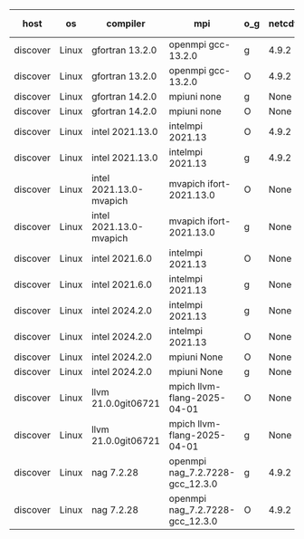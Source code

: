 

| host     | os       | compiler                              | mpi                      | o_g        | netcdf        | build       | u_pass          | u_fail          | s_pass            | s_fail            | e_pass             | e_fail             | nuopc_pass       | nuopc_fail       | artifacts link          |
|----------|----------|---------------------------------------|--------------------------|------------|---------------|-------------|-----------------|-----------------|-------------------|-------------------|--------------------|--------------------|------------------|------------------|-------------------------|
| discover | Linux | gfortran 13.2.0 | openmpi gcc-13.2.0  | g | 4.9.2  | PASS | 14229 | 0 | 51 | 0 | 80 | 0 | 57 | 0 | <a href="https://github.com/esmf-org/esmf-test-artifacts/tree/2794131d12f06dc579aee581c83a75cfd5a38424/develop/gfortran/13.2.0/g/openmpi/gcc-13.2.0" target="_blank">2794131</a> | 
| discover | Linux | gfortran 13.2.0 | openmpi gcc-13.2.0  | O | 4.9.2  | PASS | 14229 | 0 | 51 | 0 | 80 | 0 | 57 | 0 | <a href="https://github.com/esmf-org/esmf-test-artifacts/tree/4336069f77cfb828667946f22bebacade151659f/develop/gfortran/13.2.0/O/openmpi/gcc-13.2.0" target="_blank">4336069</a> | 
| discover | Linux | gfortran 14.2.0 | mpiuni none  | g | None  | PASS | 12560 | 0 | 9 | 0 | 42 | 0 | None | None | <a href="https://github.com/esmf-org/esmf-test-artifacts/tree/942d83ba1eeb9df4704d4bd85cd9d24039047710/develop/gfortran/14.2.0/g/mpiuni/none" target="_blank">942d83b</a> | 
| discover | Linux | gfortran 14.2.0 | mpiuni none  | O | None  | PASS | 12560 | 0 | 9 | 0 | 42 | 0 | None | None | <a href="https://github.com/esmf-org/esmf-test-artifacts/tree/f2dc7b09cf8542ecd766fdf76e7bdc8d5dbec3aa/develop/gfortran/14.2.0/O/mpiuni/none" target="_blank">f2dc7b0</a> | 
| discover | Linux | intel 2021.13.0 | intelmpi 2021.13  | O | 4.9.2  | PASS | 14229 | 0 | 51 | 0 | 80 | 0 | 57 | 0 | <a href="https://github.com/esmf-org/esmf-test-artifacts/tree/b398a8600ec4ce9930439384615f754340b79d1f/develop/intel/2021.13.0/O/intelmpi/2021.13" target="_blank">b398a86</a> | 
| discover | Linux | intel 2021.13.0 | intelmpi 2021.13  | g | 4.9.2  | PASS | 14229 | 0 | 51 | 0 | 80 | 0 | 57 | 0 | <a href="https://github.com/esmf-org/esmf-test-artifacts/tree/a1c87a9b19c2e224c8160055244f9b967ad62532/develop/intel/2021.13.0/g/intelmpi/2021.13" target="_blank">a1c87a9</a> | 
| discover | Linux | intel 2021.13.0-mvapich | mvapich ifort-2021.13.0  | O | None  | PASS | 14229 | 0 | 51 | 0 | 80 | 0 | 57 | 0 | <a href="https://github.com/esmf-org/esmf-test-artifacts/tree/554fe054b4a799457abb3d8f970f1bfe9037c20b/develop/intel/2021.13.0-mvapich/O/mvapich/ifort-2021.13.0" target="_blank">554fe05</a> | 
| discover | Linux | intel 2021.13.0-mvapich | mvapich ifort-2021.13.0  | g | None  | PASS | 14229 | 0 | 51 | 0 | 80 | 0 | 57 | 0 | <a href="https://github.com/esmf-org/esmf-test-artifacts/tree/177926913e6e49a2f711b47ad9ab8fa27c9062c8/develop/intel/2021.13.0-mvapich/g/mvapich/ifort-2021.13.0" target="_blank">1779269</a> | 
| discover | Linux | intel 2021.6.0 | intelmpi 2021.13  | O | None  | PASS | 14229 | 0 | 51 | 0 | 80 | 0 | 57 | 0 | <a href="https://github.com/esmf-org/esmf-test-artifacts/tree/d837573491ebf1b55e545e9914f167544c29a488/develop/intel/2021.6.0/O/intelmpi/2021.13" target="_blank">d837573</a> | 
| discover | Linux | intel 2021.6.0 | intelmpi 2021.13  | g | None  | PASS | 14229 | 0 | 51 | 0 | 80 | 0 | 57 | 0 | <a href="https://github.com/esmf-org/esmf-test-artifacts/tree/39dcb2c26392ebf448eee81f03029fccc7673979/develop/intel/2021.6.0/g/intelmpi/2021.13" target="_blank">39dcb2c</a> | 
| discover | Linux | intel 2024.2.0 | intelmpi 2021.13  | g | None  | PASS | 14228 | 1 | 51 | 0 | 80 | 0 | 57 | 0 | <a href="https://github.com/esmf-org/esmf-test-artifacts/tree/89f177b400ea706543076a4f3c6d988f66043924/develop/intel/2024.2.0/g/intelmpi/2021.13" target="_blank">89f177b</a> | 
| discover | Linux | intel 2024.2.0 | intelmpi 2021.13  | O | None  | PASS | 14229 | 0 | 51 | 0 | 80 | 0 | 57 | 0 | <a href="https://github.com/esmf-org/esmf-test-artifacts/tree/7cea2495e8eef3bb72242729eedaa7b99c8052f8/develop/intel/2024.2.0/O/intelmpi/2021.13" target="_blank">7cea249</a> | 
| discover | Linux | intel 2024.2.0 | mpiuni None  | O | None  | PASS | 12560 | 0 | 9 | 0 | 42 | 0 | None | None | <a href="https://github.com/esmf-org/esmf-test-artifacts/tree/1080000a2dd8c420417374ae69b6b7dd4695fdcb/develop/intel/2024.2.0/O/mpiuni/None" target="_blank">1080000</a> | 
| discover | Linux | intel 2024.2.0 | mpiuni None  | g | None  | PASS | 12559 | 1 | 9 | 0 | 42 | 0 | None | None | <a href="https://github.com/esmf-org/esmf-test-artifacts/tree/48e61e85c6ebcffa52f0851c45dfd9000a1568e0/develop/intel/2024.2.0/g/mpiuni/None" target="_blank">48e61e8</a> | 
| discover | Linux | llvm 21.0.0git06721 | mpich llvm-flang-2025-04-01  | O | None  | PASS | 14211 | 18 | 18 | 33 | 75 | 5 | 0 | 57 | <a href="https://github.com/esmf-org/esmf-test-artifacts/tree/bca67491d7200d7a0530b47bfac8b66e4ea18c2e/develop/llvm/21.0.0git06721/O/mpich/llvm-flang-2025-04-01" target="_blank">bca6749</a> | 
| discover | Linux | llvm 21.0.0git06721 | mpich llvm-flang-2025-04-01  | g | None  | PASS | 14212 | 17 | 18 | 33 | 75 | 5 | 0 | 57 | <a href="https://github.com/esmf-org/esmf-test-artifacts/tree/567bf2cde1e0c266e194512a15b05b343715b595/develop/llvm/21.0.0git06721/g/mpich/llvm-flang-2025-04-01" target="_blank">567bf2c</a> | 
| discover | Linux | nag 7.2.28 | openmpi nag_7.2.7228-gcc_12.3.0  | g | 4.9.2  | PASS | 14229 | 0 | 51 | 0 | 80 | 0 | 56 | 1 | <a href="https://github.com/esmf-org/esmf-test-artifacts/tree/92674800e5778ea7c1943bd6426deb72468d0bfe/develop/nag/7.2.28/g/openmpi/nag_7.2.7228-gcc_12.3.0" target="_blank">9267480</a> | 
| discover | Linux | nag 7.2.28 | openmpi nag_7.2.7228-gcc_12.3.0  | O | 4.9.2  | PASS | 14229 | 0 | 51 | 0 | 80 | 0 | 56 | 1 | <a href="https://github.com/esmf-org/esmf-test-artifacts/tree/ed82915cf8e9452e9127e093a75524a7c759ee06/develop/nag/7.2.28/O/openmpi/nag_7.2.7228-gcc_12.3.0" target="_blank">ed82915</a> | 
